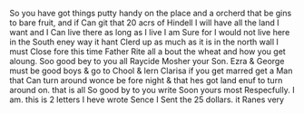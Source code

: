So you have got things putty handy on the place and a orcherd that be gins to bare fruit, and if Can git that 20 acrs of Hindell I will have all the land I want and I Can live there as long as I live I am Sure for I would not live here in the South eney way it hant Clerd up as much as it is in the north  wall I must Close fore this time Father Rite all a bout the wheat and how you get aloung. Soo good bey to you all Raycide Mosher your Son. Ezra & George must be good boys & go to Chool & lern  Clarisa if you get marred get a Man that Can turn around wonce be fore night & that hes got land enuf to turn around on. that is all So good by to you write Soon  yours most Respecfully. I am. this is 2 letters I heve wrote Sence I Sent the 25 dollars. it Ranes very